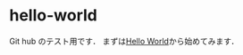 # hello-world
Git hub のテスト用です．
まずは[Hello World](https://guides.github.com/activities/hello-world/)から始めてみます．
